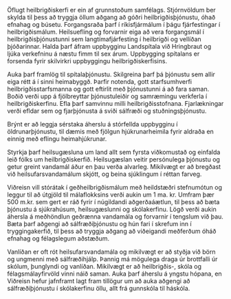 Öflugt heilbrigðiskerfi er ein af grunnstoðum samfélags. Stjórnvöldum ber skylda til þess að tryggja öllum aðgang að góðri heilbrigðisþjónustu, óhað efnahag og búsetu. Forgangsraða þarf í ríkisfjármálum í þágu fjárfestingar í heilbrigðismálum. Heilsuefling og forvarnir eiga að vera forgangsmál í heilbrigðisþjónustunni sem langtímafjárfesting í heilbrigði og vellíðan þjóðarinnar.
Halda þarf áfram uppbygginu Landspítala við Hringbraut og ljúka verkefninu á næstu fimm til sex árum. Uppbygging spítalans er forsenda fyrir skilvirkri uppbyggingu heilbrigðiskerfisins.

Auka þarf framlög til spítalaþjónustu. Skilgreina þarf þá þjónustu sem allir eiga rétt á í sinni heimabyggð. Þarfir notenda, gott starfsumhverfi heilbrigðisstarfsmanna og gott eftirlit með þjónustunni á að fara saman. Boðið verði upp á fjölbreyttar þjónustuleiðir og samræmingu verkferla í heilbrigðiskerfinu. Efla þarf samvinnu milli heilbrigðisstofnana. Fjarlækningar verði efldar sem og fjarþjónusta á sviði sálfræði og stuðningsþjónustu.

Brýnt er að leggja sérstaka áherslu á stórfellda uppbygginu í öldrunarþjónustu, til dæmis með fjölgun hjúkrunarheimila fyrir aldraða en einnig með eflingu heimahjúkrunar.

Styrkja þarf heilsugæsluna um land allt sem fyrsta viðkomustað og einfalda leið fólks um heilbrigðiskerfið. Heilsugæslan veitir persónulega þjónustu og getur greint vandamál áður en þau verða alvarleg. Mikilvægt er að bregðast við heilsufarsvandamálum skjótt, og beina sjúklingum í réttan farveg.

Viðreisn vill stórátak í geðheilbrigðismálum með heildstæðri stefnumótun og leggur til að útgjöld til málaflokksins verði aukin um 1 ma. kr. Umfram þær 500 m.kr. sem gert er ráð fyrir í núgildandi aðgerðaáætlun, til þess að bæta þjónustu á sjúkrahúsum, heilsugæslunni og skólakerfinu. Lögð verði aukin áhersla á meðhöndlun geðrænna vandamála og forvarnir í tengslum við þau. Bæta þarf aðgengi að sálfræðiþjónustu og hún fari í skrefum inn í tryggingakerfið, til þess að tryggja aðgang að viðeigandi meðferðum óháð efnahag og félagslegum aðstæðum.

Vanlíðan er oft rót heilsufarsvandamála og mikilvægt er að styðja við börn og ungmenni með sálfræðihjálp. Þannig má mögulega draga úr brottfalli úr skólum, þunglyndi og vanlíðan. Mikilvægt er að heilbrigðis-, skóla og félagsmálayfirvöld vinni náið saman. Auka þarf áherslu á yngstu hópana, en Viðreisn hefur jafnframt lagt fram tillögur um að auka aðgengi að sálfræðiþjónustu í skólakerfinu öllu, allt frá gunnskóla til háskóla.
